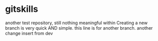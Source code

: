 # gitskills
another test repository, still nothing meaningful within
Creating a new branch is very quick AND simple.
this line is for another branch.
another change
insert from dev

